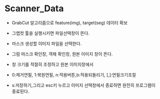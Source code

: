 # Scanner_Data
- GrabCut 알고리즘으로 feature(img), target(seg) 데이터 확보

- 그랩컷 툴을 실행시키면 파일선택창이 뜬다. 
- 마스크 생성할 이미지 파일을 선택한다.
- 그럼 마스크 확인창, 객체 확인창, 원본 이미지 창이 뜬다.
- 창 크기를 적절히 조정하고 원본 이미지창에서 
- 0:제거연필, 1:복원연필, n:적용버튼,b:적용되돌리기, [,]:연필크기조절
- s:저장하기,그리고 esc키 누르고 이미지 선택창에서 종료하면 완전히 프로그램이 종료된다.